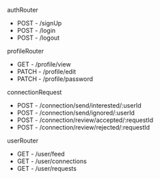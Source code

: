 

authRouter
- POST - /signUp
- POST - /login
- POST - /logout

profileRouter
- GET  - /profile/view
- PATCH - /profile/edit
- PATCH - /profile/password

connectionRequest
- POST - /connection/send/interested/:userId
- POST - /connection/send/ignored/:userId
- POST - /connection/review/accepted/:requestId
- POST - /connection/review/rejected/:requestId

userRouter
- GET - /user/feed
- GET - /user/connections
- GET - /user/requests